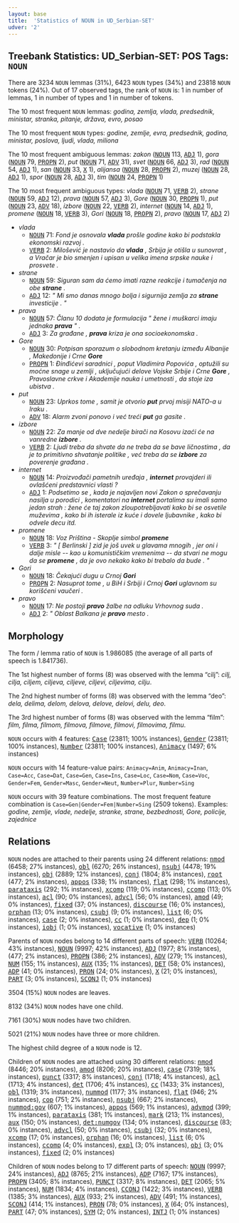 ```yaml
---
layout: base
title:  'Statistics of NOUN in UD_Serbian-SET'
udver: '2'
---
```


## Treebank Statistics: UD_Serbian-SET: POS Tags: `NOUN`

There are 3234 `NOUN` lemmas (31%), 6423 `NOUN` types (34%) and 23818 `NOUN` tokens (24%).
Out of 17 observed tags, the rank of `NOUN` is: 1 in number of lemmas, 1 in number of types and 1 in number of tokens.

The 10 most frequent `NOUN` lemmas: <em>godina, zemlja, vlada, predsednik, ministar, stranka, pitanje, država, evro, posao</em>

The 10 most frequent `NOUN` types:  <em>godine, zemlje, evra, predsednik, godina, ministar, poslova, ljudi, vlada, miliona</em>

The 10 most frequent ambiguous lemmas: <em>zakon</em> (<tt><a href="sr_set-pos-NOUN.html">NOUN</a></tt> 113, <tt><a href="sr_set-pos-ADJ.html">ADJ</a></tt> 1), <em>gora</em> (<tt><a href="sr_set-pos-NOUN.html">NOUN</a></tt> 79, <tt><a href="sr_set-pos-PROPN.html">PROPN</a></tt> 2), <em>put</em> (<tt><a href="sr_set-pos-NOUN.html">NOUN</a></tt> 71, <tt><a href="sr_set-pos-ADV.html">ADV</a></tt> 31), <em>svet</em> (<tt><a href="sr_set-pos-NOUN.html">NOUN</a></tt> 66, <tt><a href="sr_set-pos-ADJ.html">ADJ</a></tt> 3), <em>rad</em> (<tt><a href="sr_set-pos-NOUN.html">NOUN</a></tt> 54, <tt><a href="sr_set-pos-ADJ.html">ADJ</a></tt> 1), <em>san</em> (<tt><a href="sr_set-pos-NOUN.html">NOUN</a></tt> 33, <tt><a href="sr_set-pos-X.html">X</a></tt> 1), <em>alijansa</em> (<tt><a href="sr_set-pos-NOUN.html">NOUN</a></tt> 28, <tt><a href="sr_set-pos-PROPN.html">PROPN</a></tt> 2), <em>muzej</em> (<tt><a href="sr_set-pos-NOUN.html">NOUN</a></tt> 28, <tt><a href="sr_set-pos-ADJ.html">ADJ</a></tt> 1), <em>spor</em> (<tt><a href="sr_set-pos-NOUN.html">NOUN</a></tt> 28, <tt><a href="sr_set-pos-ADJ.html">ADJ</a></tt> 3), <em>tim</em> (<tt><a href="sr_set-pos-NOUN.html">NOUN</a></tt> 24, <tt><a href="sr_set-pos-PROPN.html">PROPN</a></tt> 1)

The 10 most frequent ambiguous types:  <em>vlada</em> (<tt><a href="sr_set-pos-NOUN.html">NOUN</a></tt> 71, <tt><a href="sr_set-pos-VERB.html">VERB</a></tt> 2), <em>strane</em> (<tt><a href="sr_set-pos-NOUN.html">NOUN</a></tt> 59, <tt><a href="sr_set-pos-ADJ.html">ADJ</a></tt> 12), <em>prava</em> (<tt><a href="sr_set-pos-NOUN.html">NOUN</a></tt> 57, <tt><a href="sr_set-pos-ADJ.html">ADJ</a></tt> 3), <em>Gore</em> (<tt><a href="sr_set-pos-NOUN.html">NOUN</a></tt> 30, <tt><a href="sr_set-pos-PROPN.html">PROPN</a></tt> 1), <em>put</em> (<tt><a href="sr_set-pos-NOUN.html">NOUN</a></tt> 23, <tt><a href="sr_set-pos-ADV.html">ADV</a></tt> 18), <em>izbore</em> (<tt><a href="sr_set-pos-NOUN.html">NOUN</a></tt> 22, <tt><a href="sr_set-pos-VERB.html">VERB</a></tt> 2), <em>internet</em> (<tt><a href="sr_set-pos-NOUN.html">NOUN</a></tt> 14, <tt><a href="sr_set-pos-ADJ.html">ADJ</a></tt> 1), <em>promene</em> (<tt><a href="sr_set-pos-NOUN.html">NOUN</a></tt> 18, <tt><a href="sr_set-pos-VERB.html">VERB</a></tt> 3), <em>Gori</em> (<tt><a href="sr_set-pos-NOUN.html">NOUN</a></tt> 18, <tt><a href="sr_set-pos-PROPN.html">PROPN</a></tt> 2), <em>pravo</em> (<tt><a href="sr_set-pos-NOUN.html">NOUN</a></tt> 17, <tt><a href="sr_set-pos-ADJ.html">ADJ</a></tt> 2)


* <em>vlada</em>
  * <tt><a href="sr_set-pos-NOUN.html">NOUN</a></tt> 71: <em>Fond je osnovala <b>vlada</b> prošle godine kako bi podstakla ekonomski razvoj .</em>
  * <tt><a href="sr_set-pos-VERB.html">VERB</a></tt> 2: <em>Milošević je nastavio da <b>vlada</b> , Srbija je otišla u sunovrat , a Vračar je bio smenjen i upisan u velika imena srpske nauke i prosvete .</em>
* <em>strane</em>
  * <tt><a href="sr_set-pos-NOUN.html">NOUN</a></tt> 59: <em>Siguran sam da ćemo imati razne reakcije i tumačenja na obe <b>strane</b> .</em>
  * <tt><a href="sr_set-pos-ADJ.html">ADJ</a></tt> 12: <em>" Mi smo danas mnogo bolja i sigurnija zemlja za <b>strane</b> investicije . "</em>
* <em>prava</em>
  * <tt><a href="sr_set-pos-NOUN.html">NOUN</a></tt> 57: <em>Članu 10 dodata je formulacija " žene i muškarci imaju jednaka <b>prava</b> " .</em>
  * <tt><a href="sr_set-pos-ADJ.html">ADJ</a></tt> 3: <em>Za građane , <b>prava</b> kriza je ona socioekonomska .</em>
* <em>Gore</em>
  * <tt><a href="sr_set-pos-NOUN.html">NOUN</a></tt> 30: <em>Potpisan sporazum o slobodnom kretanju između Albanije , Makedonije i Crne <b>Gore</b></em>
  * <tt><a href="sr_set-pos-PROPN.html">PROPN</a></tt> 1: <em>Đinđićevi saradnici , poput Vladimira Popovića , optužili su moćne snage u zemlji , uključujući delove Vojske Srbije i Crne <b>Gore</b> , Pravoslavne crkve i Akademije nauka i umetnosti , da stoje iza ubistva .</em>
* <em>put</em>
  * <tt><a href="sr_set-pos-NOUN.html">NOUN</a></tt> 23: <em>Uprkos tome , samit je otvorio <b>put</b> prvoj misiji NATO-a u Iraku .</em>
  * <tt><a href="sr_set-pos-ADV.html">ADV</a></tt> 18: <em>Alarm zvoni ponovo i već treći <b>put</b> ga gasite .</em>
* <em>izbore</em>
  * <tt><a href="sr_set-pos-NOUN.html">NOUN</a></tt> 22: <em>Za manje od dve nedelje birači na Kosovu izaći će na vanredne <b>izbore</b> .</em>
  * <tt><a href="sr_set-pos-VERB.html">VERB</a></tt> 2: <em>Ljudi treba da shvate da ne treba da se bave ličnostima , da je to primitivno shvatanje politike , već treba da se <b>izbore</b> za poverenje građana .</em>
* <em>internet</em>
  * <tt><a href="sr_set-pos-NOUN.html">NOUN</a></tt> 14: <em>Proizvođači pametnih uređaja , <b>internet</b> provajderi ili ovlašćeni predstavnici vlasti ?</em>
  * <tt><a href="sr_set-pos-ADJ.html">ADJ</a></tt> 1: <em>Podsetimo se , kada je najavljen novi Zakon o sprečavanju nasilja u porodici , komentatori na <b>internet</b> portalima su imali samo jedan strah : žene će taj zakon zloupotrebljavati kako bi se osvetile muževima , kako bi ih isterale iz kuće i dovele ljubavnike , kako bi odvele decu itd.</em>
* <em>promene</em>
  * <tt><a href="sr_set-pos-NOUN.html">NOUN</a></tt> 18: <em>Voz Priština - Skoplje simbol <b>promene</b></em>
  * <tt><a href="sr_set-pos-VERB.html">VERB</a></tt> 3: <em>" [ Berlinski ] zid je još uvek u glavama mnogih , jer oni i dalje misle -- kao u komunističkim vremenima -- da stvari ne mogu da se <b>promene</b> , da je ovo nekako kako bi trebalo da bude . "</em>
* <em>Gori</em>
  * <tt><a href="sr_set-pos-NOUN.html">NOUN</a></tt> 18: <em>Čekajući dugu u Crnoj <b>Gori</b></em>
  * <tt><a href="sr_set-pos-PROPN.html">PROPN</a></tt> 2: <em>Nasuprot tome , u BiH i Srbiji i Crnoj <b>Gori</b> uglavnom su korišćeni vaučeri .</em>
* <em>pravo</em>
  * <tt><a href="sr_set-pos-NOUN.html">NOUN</a></tt> 17: <em>Ne postoji <b>pravo</b> žalbe na odluku Vrhovnog suda .</em>
  * <tt><a href="sr_set-pos-ADJ.html">ADJ</a></tt> 2: <em>" Oblast Balkana je <b>pravo</b> mesto .</em>

## Morphology

The form / lemma ratio of `NOUN` is 1.986085 (the average of all parts of speech is 1.841736).

The 1st highest number of forms (8) was observed with the lemma “cilj”: <em>cilj, cilja, ciljem, ciljeva, ciljeve, ciljevi, ciljevima, cilju</em>.

The 2nd highest number of forms (8) was observed with the lemma “deo”: <em>dela, delima, delom, delova, delove, delovi, delu, deo</em>.

The 3rd highest number of forms (8) was observed with the lemma “film”: <em>film, filma, filmom, filmova, filmove, filmovi, filmovima, filmu</em>.

`NOUN` occurs with 4 features: <tt><a href="sr_set-feat-Case.html">Case</a></tt> (23811; 100% instances), <tt><a href="sr_set-feat-Gender.html">Gender</a></tt> (23811; 100% instances), <tt><a href="sr_set-feat-Number.html">Number</a></tt> (23811; 100% instances), <tt><a href="sr_set-feat-Animacy.html">Animacy</a></tt> (1497; 6% instances)

`NOUN` occurs with 14 feature-value pairs: `Animacy=Anim`, `Animacy=Inan`, `Case=Acc`, `Case=Dat`, `Case=Gen`, `Case=Ins`, `Case=Loc`, `Case=Nom`, `Case=Voc`, `Gender=Fem`, `Gender=Masc`, `Gender=Neut`, `Number=Plur`, `Number=Sing`

`NOUN` occurs with 39 feature combinations.
The most frequent feature combination is `Case=Gen|Gender=Fem|Number=Sing` (2509 tokens).
Examples: <em>godine, zemlje, vlade, nedelje, stranke, strane, bezbednosti, Gore, policije, zajednice</em>


## Relations

`NOUN` nodes are attached to their parents using 24 different relations: <tt><a href="sr_set-dep-nmod.html">nmod</a></tt> (6458; 27% instances), <tt><a href="sr_set-dep-obl.html">obl</a></tt> (6270; 26% instances), <tt><a href="sr_set-dep-nsubj.html">nsubj</a></tt> (4478; 19% instances), <tt><a href="sr_set-dep-obj.html">obj</a></tt> (2889; 12% instances), <tt><a href="sr_set-dep-conj.html">conj</a></tt> (1804; 8% instances), <tt><a href="sr_set-dep-root.html">root</a></tt> (477; 2% instances), <tt><a href="sr_set-dep-appos.html">appos</a></tt> (338; 1% instances), <tt><a href="sr_set-dep-flat.html">flat</a></tt> (298; 1% instances), <tt><a href="sr_set-dep-parataxis.html">parataxis</a></tt> (292; 1% instances), <tt><a href="sr_set-dep-xcomp.html">xcomp</a></tt> (119; 0% instances), <tt><a href="sr_set-dep-ccomp.html">ccomp</a></tt> (113; 0% instances), <tt><a href="sr_set-dep-acl.html">acl</a></tt> (90; 0% instances), <tt><a href="sr_set-dep-advcl.html">advcl</a></tt> (56; 0% instances), <tt><a href="sr_set-dep-amod.html">amod</a></tt> (49; 0% instances), <tt><a href="sr_set-dep-fixed.html">fixed</a></tt> (37; 0% instances), <tt><a href="sr_set-dep-discourse.html">discourse</a></tt> (16; 0% instances), <tt><a href="sr_set-dep-orphan.html">orphan</a></tt> (13; 0% instances), <tt><a href="sr_set-dep-csubj.html">csubj</a></tt> (9; 0% instances), <tt><a href="sr_set-dep-list.html">list</a></tt> (6; 0% instances), <tt><a href="sr_set-dep-case.html">case</a></tt> (2; 0% instances), <tt><a href="sr_set-dep-cc.html">cc</a></tt> (1; 0% instances), <tt><a href="sr_set-dep-dep.html">dep</a></tt> (1; 0% instances), <tt><a href="sr_set-dep-iobj.html">iobj</a></tt> (1; 0% instances), <tt><a href="sr_set-dep-vocative.html">vocative</a></tt> (1; 0% instances)

Parents of `NOUN` nodes belong to 14 different parts of speech: <tt><a href="sr_set-pos-VERB.html">VERB</a></tt> (10264; 43% instances), <tt><a href="sr_set-pos-NOUN.html">NOUN</a></tt> (9997; 42% instances), <tt><a href="sr_set-pos-ADJ.html">ADJ</a></tt> (1977; 8% instances),  (477; 2% instances), <tt><a href="sr_set-pos-PROPN.html">PROPN</a></tt> (386; 2% instances), <tt><a href="sr_set-pos-ADV.html">ADV</a></tt> (279; 1% instances), <tt><a href="sr_set-pos-NUM.html">NUM</a></tt> (155; 1% instances), <tt><a href="sr_set-pos-AUX.html">AUX</a></tt> (135; 1% instances), <tt><a href="sr_set-pos-DET.html">DET</a></tt> (58; 0% instances), <tt><a href="sr_set-pos-ADP.html">ADP</a></tt> (41; 0% instances), <tt><a href="sr_set-pos-PRON.html">PRON</a></tt> (24; 0% instances), <tt><a href="sr_set-pos-X.html">X</a></tt> (21; 0% instances), <tt><a href="sr_set-pos-PART.html">PART</a></tt> (3; 0% instances), <tt><a href="sr_set-pos-SCONJ.html">SCONJ</a></tt> (1; 0% instances)

3504 (15%) `NOUN` nodes are leaves.

8132 (34%) `NOUN` nodes have one child.

7161 (30%) `NOUN` nodes have two children.

5021 (21%) `NOUN` nodes have three or more children.

The highest child degree of a `NOUN` node is 12.

Children of `NOUN` nodes are attached using 30 different relations: <tt><a href="sr_set-dep-nmod.html">nmod</a></tt> (8446; 20% instances), <tt><a href="sr_set-dep-amod.html">amod</a></tt> (8206; 20% instances), <tt><a href="sr_set-dep-case.html">case</a></tt> (7319; 18% instances), <tt><a href="sr_set-dep-punct.html">punct</a></tt> (3317; 8% instances), <tt><a href="sr_set-dep-conj.html">conj</a></tt> (1718; 4% instances), <tt><a href="sr_set-dep-acl.html">acl</a></tt> (1713; 4% instances), <tt><a href="sr_set-dep-det.html">det</a></tt> (1706; 4% instances), <tt><a href="sr_set-dep-cc.html">cc</a></tt> (1433; 3% instances), <tt><a href="sr_set-dep-obl.html">obl</a></tt> (1319; 3% instances), <tt><a href="sr_set-dep-nummod.html">nummod</a></tt> (1177; 3% instances), <tt><a href="sr_set-dep-flat.html">flat</a></tt> (946; 2% instances), <tt><a href="sr_set-dep-cop.html">cop</a></tt> (751; 2% instances), <tt><a href="sr_set-dep-nsubj.html">nsubj</a></tt> (667; 2% instances), <tt><a href="sr_set-dep-nummod-gov.html">nummod:gov</a></tt> (607; 1% instances), <tt><a href="sr_set-dep-appos.html">appos</a></tt> (569; 1% instances), <tt><a href="sr_set-dep-advmod.html">advmod</a></tt> (399; 1% instances), <tt><a href="sr_set-dep-parataxis.html">parataxis</a></tt> (381; 1% instances), <tt><a href="sr_set-dep-mark.html">mark</a></tt> (213; 1% instances), <tt><a href="sr_set-dep-aux.html">aux</a></tt> (150; 0% instances), <tt><a href="sr_set-dep-det-numgov.html">det:numgov</a></tt> (134; 0% instances), <tt><a href="sr_set-dep-discourse.html">discourse</a></tt> (83; 0% instances), <tt><a href="sr_set-dep-advcl.html">advcl</a></tt> (50; 0% instances), <tt><a href="sr_set-dep-csubj.html">csubj</a></tt> (32; 0% instances), <tt><a href="sr_set-dep-xcomp.html">xcomp</a></tt> (17; 0% instances), <tt><a href="sr_set-dep-orphan.html">orphan</a></tt> (16; 0% instances), <tt><a href="sr_set-dep-list.html">list</a></tt> (6; 0% instances), <tt><a href="sr_set-dep-ccomp.html">ccomp</a></tt> (4; 0% instances), <tt><a href="sr_set-dep-expl.html">expl</a></tt> (3; 0% instances), <tt><a href="sr_set-dep-obj.html">obj</a></tt> (3; 0% instances), <tt><a href="sr_set-dep-fixed.html">fixed</a></tt> (2; 0% instances)

Children of `NOUN` nodes belong to 17 different parts of speech: <tt><a href="sr_set-pos-NOUN.html">NOUN</a></tt> (9997; 24% instances), <tt><a href="sr_set-pos-ADJ.html">ADJ</a></tt> (8765; 21% instances), <tt><a href="sr_set-pos-ADP.html">ADP</a></tt> (7167; 17% instances), <tt><a href="sr_set-pos-PROPN.html">PROPN</a></tt> (3405; 8% instances), <tt><a href="sr_set-pos-PUNCT.html">PUNCT</a></tt> (3317; 8% instances), <tt><a href="sr_set-pos-DET.html">DET</a></tt> (2065; 5% instances), <tt><a href="sr_set-pos-NUM.html">NUM</a></tt> (1834; 4% instances), <tt><a href="sr_set-pos-CCONJ.html">CCONJ</a></tt> (1422; 3% instances), <tt><a href="sr_set-pos-VERB.html">VERB</a></tt> (1385; 3% instances), <tt><a href="sr_set-pos-AUX.html">AUX</a></tt> (933; 2% instances), <tt><a href="sr_set-pos-ADV.html">ADV</a></tt> (491; 1% instances), <tt><a href="sr_set-pos-SCONJ.html">SCONJ</a></tt> (414; 1% instances), <tt><a href="sr_set-pos-PRON.html">PRON</a></tt> (78; 0% instances), <tt><a href="sr_set-pos-X.html">X</a></tt> (64; 0% instances), <tt><a href="sr_set-pos-PART.html">PART</a></tt> (47; 0% instances), <tt><a href="sr_set-pos-SYM.html">SYM</a></tt> (2; 0% instances), <tt><a href="sr_set-pos-INTJ.html">INTJ</a></tt> (1; 0% instances)

